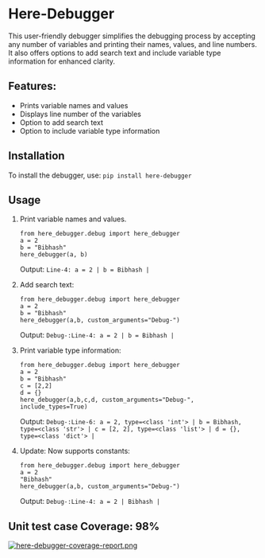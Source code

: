 # Here-Debugger
This user-friendly debugger simplifies the debugging process by accepting any number of variables and printing their names, values, and line numbers. It also offers options to add search text and include variable type information for enhanced clarity.

## Features:
- Prints variable names and values
- Displays line number of the variables
- Option to add search text
- Option to include variable type information

## Installation
To install the debugger, use:
```pip install here-debugger```

## Usage
1. Print variable names and values.
   ```
   from here_debugger.debug import here_debugger
   a = 2
   b = "Bibhash"
   here_debugger(a, b)
   ```
   Output:
   ```Line-4: a = 2 | b = Bibhash |```

2. Add search text:
    ```
   from here_debugger.debug import here_debugger
   a = 2
   b = "Bibhash"
   here_debugger(a,b, custom_arguments="Debug-")
   ```
   Output:
   ```Debug-:Line-4: a = 2 | b = Bibhash |```

3. Print variable type information:
   ```
   from here_debugger.debug import here_debugger
   a = 2
   b = "Bibhash"
   c = [2,2]
   d = {}
   here_debugger(a,b,c,d, custom_arguments="Debug-", include_types=True)
   ```
   Output: ```Debug-:Line-6: a = 2, type=<class 'int'> | b = Bibhash, type=<class 'str'> | c = [2, 2], type=<class 'list'> | d = {}, type=<class 'dict'> | ```

4. Update: Now supports constants:
   ```
   from here_debugger.debug import here_debugger
   a = 2
   "Bibhash"
   here_debugger(a,b, custom_arguments="Debug-")
   ```
   Output:
   ```Debug-:Line-4: a = 2 | Bibhash |```

## Unit test case Coverage: 98%
[![here-debugger-coverage-report.png](https://i.postimg.cc/859qd2Kv/here-debugger-coverage-report.png)](https://postimg.cc/5Y57bRM9)
